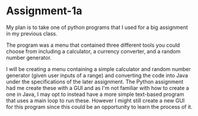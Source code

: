 # Assignment-1a

My plan is to take one of python programs that I used for a big assignment in my previous class.

The program was a menu that contained three different tools you could choose from including a calculator, a currency converter, and a random number generator.

I will be creating a menu containing a simple calculator and random number generator (given user inputs of a range) and converting the code into Java under the specifications of the later assignment. 
The Python assignment had me create these with a GUI and as I'm not familiar with how to create a one in Java, I may opt to instead have a more simple text-based program that uses a main loop to run these. 
However I might still create a new GUI for this program since this could be an opportunity to learn the process of it. 
